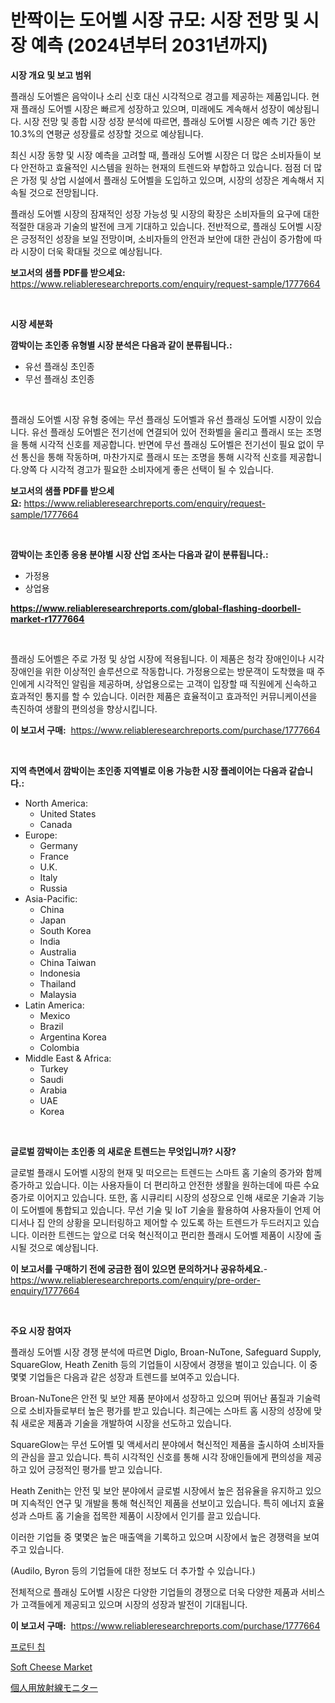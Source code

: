 <p><h1>반짝이는 도어벨 시장 규모: 시장 전망 및 시장 예측 (2024년부터 2031년까지)</h1></p><p><strong>시장 개요 및 보고 범위</strong></p>
<p><p>플래싱 도어벨은 음악이나 소리 신호 대신 시각적으로 경고를 제공하는 제품입니다. 현재 플래싱 도어벨 시장은 빠르게 성장하고 있으며, 미래에도 계속해서 성장이 예상됩니다. 시장 전망 및 종합 시장 성장 분석에 따르면, 플래싱 도어벨 시장은 예측 기간 동안 10.3%의 연평균 성장률로 성장할 것으로 예상됩니다.</p><p>최신 시장 동향 및 시장 예측을 고려할 때, 플래싱 도어벨 시장은 더 많은 소비자들이 보다 안전하고 효율적인 시스템을 원하는 현재의 트렌드와 부합하고 있습니다. 점점 더 많은 가정 및 상업 시설에서 플래싱 도어벨을 도입하고 있으며, 시장의 성장은 계속해서 지속될 것으로 전망됩니다.</p><p>플래싱 도어벨 시장의 잠재적인 성장 가능성 및 시장의 확장은 소비자들의 요구에 대한 적절한 대응과 기술의 발전에 크게 기대하고 있습니다. 전반적으로, 플래싱 도어벨 시장은 긍정적인 성장을 보일 전망이며, 소비자들의 안전과 보안에 대한 관심이 증가함에 따라 시장이 더욱 확대될 것으로 예상됩니다.</p></p>
<p><strong>보고서의 샘플 PDF를 받으세요:</strong> <a href="https://www.reliableresearchreports.com/enquiry/request-sample/1777664">https://www.reliableresearchreports.com/enquiry/request-sample/1777664</a></p>
<p>&nbsp;</p>
<p><strong>시장 세분화</strong></p>
<p><strong>깜박이는 초인종 유형별 시장 분석은 다음과 같이 분류됩니다.:</strong></p>
<p><ul><li>유선 플래싱 초인종</li><li>무선 플래싱 초인종</li></ul></p>
<p>&nbsp;</p>
<p><p>플래싱 도어벨 시장 유형 중에는 무선 플래싱 도어벨과 유선 플래싱 도어벨 시장이 있습니다. 유선 플래싱 도어벨은 전기선에 연결되어 있어 전화벨을 울리고 플래시 또는 조명을 통해 시각적 신호를 제공합니다. 반면에 무선 플래싱 도어벨은 전기선이 필요 없이 무선 통신을 통해 작동하며, 마찬가지로 플래시 또는 조명을 통해 시각적 신호를 제공합니다.양쪽 다 시각적 경고가 필요한 소비자에게 좋은 선택이 될 수 있습니다.</p></p>
<p><strong>보고서의 샘플 PDF를 받으세요:</strong>&nbsp;<a href="https://www.reliableresearchreports.com/enquiry/request-sample/1777664">https://www.reliableresearchreports.com/enquiry/request-sample/1777664</a></p>
<p>&nbsp;</p>
<p><strong> 깜박이는 초인종 응용 분야별 시장 산업 조사는 다음과 같이 분류됩니다.:</strong></p>
<p><ul><li>가정용</li><li>상업용</li></ul></p>
<p><strong><a href="https://www.reliableresearchreports.com/global-flashing-doorbell-market-r1777664">https://www.reliableresearchreports.com/global-flashing-doorbell-market-r1777664</a></strong></p>
<p>&nbsp;</p>
<p><p>플래싱 도어벨은 주로 가정 및 상업 시장에 적용됩니다. 이 제품은 청각 장애인이나 시각 장애인을 위한 이상적인 솔루션으로 작동합니다. 가정용으로는 방문객이 도착했을 때 주인에게 시각적인 알림을 제공하며, 상업용으로는 고객이 입장할 때 직원에게 신속하고 효과적인 통지를 할 수 있습니다. 이러한 제품은 효율적이고 효과적인 커뮤니케이션을 촉진하여 생활의 편의성을 향상시킵니다.</p></p>
<p><strong>이 보고서 구매:</strong>&nbsp; <a href="https://www.reliableresearchreports.com/purchase/1777664">https://www.reliableresearchreports.com/purchase/1777664</a></p>
<p>&nbsp;</p>
<p><strong>지역 측면에서 깜박이는 초인종 지역별로 이용 가능한 시장 플레이어는 다음과 같습니다.:</strong></p>
<p><ul>
    <li>
        North America:
        <ul>
            <li>United States</li>
            <li>Canada</li>
        </ul>
    </li>
    <li>
        Europe:
        <ul>
            <li>Germany</li>
            <li>France</li>
            <li>U.K.</li>
            <li>Italy</li>
            <li>Russia</li>
        </ul>
    </li>
    <li>
        Asia-Pacific:
        <ul>
            <li>China</li>
            <li>Japan</li>
            <li>South Korea</li>
            <li>India</li>
            <li>Australia</li>
            <li>China Taiwan</li>
            <li>Indonesia</li>
            <li>Thailand</li>
            <li>Malaysia</li>
        </ul>
    </li>
    <li>
        Latin America:
        <ul>
            <li>Mexico</li>
            <li>Brazil</li>
            <li>Argentina Korea</li>
            <li>Colombia</li>
        </ul>
    </li>
    <li>
        Middle East & Africa:
        <ul>
            <li>Turkey</li>
            <li>Saudi</li>
            <li>Arabia</li>
            <li>UAE</li>
            <li>Korea</li>
        </ul>
    </li>
    </ul></p>
<p>&nbsp;</p>
<p><strong>글로벌 깜박이는 초인종 의 새로운 트렌드는 무엇입니까? 시장?</strong></p>
<p><p>글로벌 플래시 도어벨 시장의 현재 및 떠오르는 트렌드는 스마트 홈 기술의 증가와 함께 증가하고 있습니다. 이는 사용자들이 더 편리하고 안전한 생활을 원하는데에 따른 수요 증가로 이어지고 있습니다. 또한, 홈 시큐리티 시장의 성장으로 인해 새로운 기술과 기능이 도어벨에 통합되고 있습니다. 무선 기술 및 IoT 기술을 활용하여 사용자들이 언제 어디서나 집 안의 상황을 모니터링하고 제어할 수 있도록 하는 트렌드가 두드러지고 있습니다. 이러한 트렌드는 앞으로 더욱 혁신적이고 편리한 플래시 도어벨 제품이 시장에 출시될 것으로 예상됩니다.</p></p>
<p><strong>이 보고서를 구매하기 전에 궁금한 점이 있으면 문의하거나 공유하세요.</strong>- <a href="https://www.reliableresearchreports.com/enquiry/pre-order-enquiry/1777664">https://www.reliableresearchreports.com/enquiry/pre-order-enquiry/1777664</a></p>
<p>&nbsp;</p>
<p><strong>주요 시장 참여자</strong></p>
<p><p>플래싱 도어벨 시장 경쟁 분석에 따르면 Diglo, Broan-NuTone, Safeguard Supply, SquareGlow, Heath Zenith 등의 기업들이 시장에서 경쟁을 벌이고 있습니다. 이 중 몇몇 기업들은 다음과 같은 성장과 트렌드를 보여주고 있습니다.</p><p>Broan-NuTone은 안전 및 보안 제품 분야에서 성장하고 있으며 뛰어난 품질과 기술력으로 소비자들로부터 높은 평가를 받고 있습니다. 최근에는 스마트 홈 시장의 성장에 맞춰 새로운 제품과 기술을 개발하여 시장을 선도하고 있습니다.</p><p>SquareGlow는 무선 도어벨 및 액세서리 분야에서 혁신적인 제품을 출시하여 소비자들의 관심을 끌고 있습니다. 특히 시각적인 신호를 통해 시각 장애인들에게 편의성을 제공하고 있어 긍정적인 평가를 받고 있습니다.</p><p>Heath Zenith는 안전 및 보안 분야에서 글로벌 시장에서 높은 점유율을 유지하고 있으며 지속적인 연구 및 개발을 통해 혁신적인 제품을 선보이고 있습니다. 특히 에너지 효율성과 스마트 홈 기술을 접목한 제품이 시장에서 인기를 끌고 있습니다.</p><p>이러한 기업들 중 몇몇은 높은 매출액을 기록하고 있으며 시장에서 높은 경쟁력을 보여주고 있습니다.</p><p>(Audilo, Byron 등의 기업들에 대한 정보도 더 추가할 수 있습니다.)</p><p>전체적으로 플래싱 도어벨 시장은 다양한 기업들의 경쟁으로 더욱 다양한 제품과 서비스가 고객들에게 제공되고 있으며 시장의 성장과 발전이 기대됩니다.</p></p>
<p><strong>이 보고서 구매:</strong>&nbsp;&nbsp;<a href="https://www.reliableresearchreports.com/purchase/1777664">https://www.reliableresearchreports.com/purchase/1777664</a></p>
<p><p><a href="https://medium.com/@conormarvin1936/%EB%8B%A8%EB%B0%B1%EC%A7%88-%EC%B9%A9-%EC%8B%9C%EC%9E%A5-2031%EB%85%84%EA%B9%8C%EC%A7%80%EC%9D%98-%ED%8A%B8%EB%A0%8C%EB%93%9C-%EC%98%88%EC%B8%A1-%EB%B0%8F-%EA%B2%BD%EC%9F%81-%EB%B6%84%EC%84%9D-95f34fc74830">프로틴 칩</a></p><p><a href="https://eight-handstand-8fb.notion.site/Soft-Cheese-Market-Research-Report-Its-History-and-Forecast-2024-to-2031-8d53ae98d5dc42bcb2ae9c6ebcca2c1d">Soft Cheese Market</a></p><p><a href="https://github.com/mreklxf44233/Market-Research-Report-List-1/blob/main/168609028653.md">個人用放射線モニター</a></p></p>